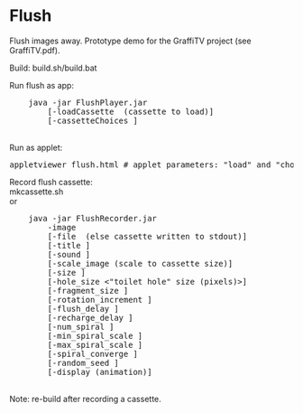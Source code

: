 # Flush
Flush images away. Prototype demo for the GraffiTV project (see GraffiTV.pdf).
<p>
Build: build.sh/build.bat
<p>
Run flush as app:<br>
<pre>
    java -jar FlushPlayer.jar
        [-loadCassette <file name> (cassette to load)]
        [-cassetteChoices <comma-separated list of cassette names>]
</pre><br>
Run as applet: 
<pre>
appletviewer flush.html # applet parameters: "load" and "choice"
</pre>
<p>
Record flush cassette:<br>
mkcassette.sh<br>
or<br>
<pre>
    java -jar FlushRecorder.jar
        -image <image file|URL>
        [-file <cassette file> (else cassette written to stdout)]
        [-title <cassette title>]
        [-sound <sound file|URL>]
        [-scale_image (scale to cassette size)]
        [-size <cassette ("toilet") size (pixels)>]
        [-hole_size <"toilet hole" size (pixels)>]
        [-fragment_size <image fragment size (pixels)>]
        [-rotation_increment <rotation increment (degrees)>]
        [-flush_delay <image sequence delay while flushing (ms)>]
        [-recharge_delay <image sequence delay while recharging (ms)>]
        [-num_spiral <number of spiraling "swirls">]
        [-min_spiral_scale <minimum spiral scale (0.00:1.00, .01 increments)>]
        [-max_spiral_scale <maximum spiral scale (0.00:1.00, .01 increments)>]
        [-spiral_converge <rate at which fragments converge on spirals (0.0:1.0)>]
        [-random_seed <random number seed>]
        [-display (animation)]
</pre><br>
Note: re-build after recording a cassette.<br>
